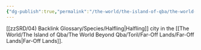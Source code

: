 ```yaml
---
{"dg-publish":true,"permalink":"/the-world/the-island-of-qba/the-world-beyond-qba/toril/far-off-lands/beluir/"}
---
```


[[zzSRD/04) Backlink Glossary/Species/Halfling\|Halfling]] city in the [[The World/The Island of Qba/The World Beyond Qba/Toril/Far-Off Lands/Far-Off Lands\|Far-Off Lands]].
